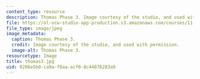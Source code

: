 ```yaml
---
content_type: resource
description: Thomas Phase 3. Image courtesy of the studio, and used with permission.
file: https://ol-ocw-studio-app-production.s3.amazonaws.com/courses/11-945-springfield-studio-spring-2004/0206e5b0ca9af0aaacf08c44076283a9_thomas3.jpg
file_type: image/jpeg
image_metadata:
  caption: Thomas Phase 3.
  credit: Image courtesy of the studio, and used with permission.
  image-alt: Thomas Phase 3.
resourcetype: Image
title: thomas3.jpg
uid: 0206e5b0-ca9a-f0aa-acf0-8c44076283a9
---
```

